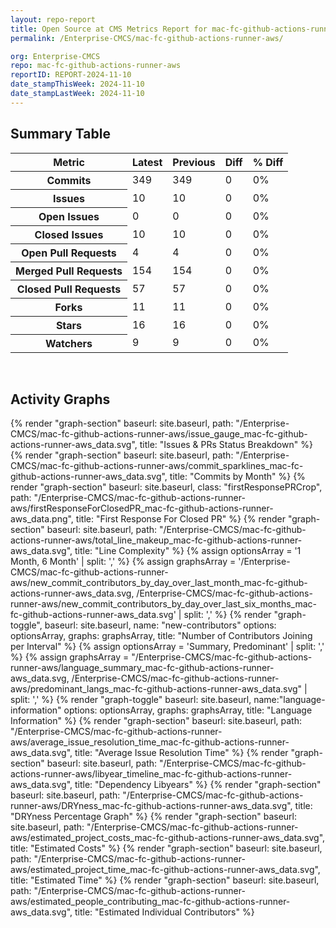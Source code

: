 ```yaml
---
layout: repo-report
title: Open Source at CMS Metrics Report for mac-fc-github-actions-runner-aws | REPORT-2024-11-10
permalink: /Enterprise-CMCS/mac-fc-github-actions-runner-aws/

org: Enterprise-CMCS
repo: mac-fc-github-actions-runner-aws
reportID: REPORT-2024-11-10
date_stampThisWeek: 2024-11-10
date_stampLastWeek: 2024-11-10
---
```

<div class="summary-table">
  <table class="usa-table usa-table--borderless">
    <h2> Summary Table </h2>
    <thead>
      <tr>
        <th scope="col">Metric</th>
        <th scope="col">Latest</th>
        <th scope="col">Previous</th>
        <th scope="col">Diff</th>
        <th scope="col">% Diff</th>
      </tr>
    </thead>
    <tbody>
      <tr>
        <th scope="row">Commits</th>
        <td>349</td>
        <td>349</td>
        <td style="" >0</td>
        <td style="" >0%</td>
      </tr>
      <tr>
        <th scope="row">Issues</th>
        <td>10</td>
        <td>10</td>
        <td style="" >0</td>
        <td style="" >0%</td>
      </tr>
      <tr>
        <th scope="row">Open Issues</th>
        <td>0</td>
        <td>0</td>
        <td style="" >0</td>
        <td style="" >0%</td>
      </tr>
      <tr>
        <th scope="row">Closed Issues</th>
        <td>10</td>
        <td>10</td>
        <td style="" >0</td>
        <td style="" >0%</td>
      </tr>
      <tr>
        <th scope="row">Open Pull Requests</th>
        <td>4</td>
        <td>4</td>
        <td style="" >0</td>
        <td style="" >0%</td>
      </tr>
      <tr>
        <th scope="row">Merged Pull Requests</th>
        <td>154</td>
        <td>154</td>
        <td style="" >0</td>
        <td style="" >0%</td>
      </tr>
      <tr>
        <th scope="row">Closed Pull Requests</th>
        <td>57</td>
        <td>57</td>
        <td style="" >0</td>
        <td style="" >0%</td>
      </tr>
      <tr>
        <th scope="row">Forks</th>
        <td>11</td>
        <td>11</td>
        <td style="" >0</td>
        <td style="" >0%</td>
      </tr>
      <tr>
        <th scope="row">Stars</th>
        <td>16</td>
        <td>16</td>
        <td style="" >0</td>
        <td style="" >0%</td>
      </tr>
      <tr>
        <th scope="row">Watchers</th>
        <td>9</td>
        <td>9</td>
        <td style="" >0</td>
        <td style="" >0%</td>
      </tr>
    </tbody>
  </table>
</div>
<div class="graph-container">
  <br>
  <h2>Activity Graphs</h2>
  <div class="all-graphs">
    <!--- Issues/PRs Status Breakdown Graph -->
    {% render "graph-section"  baseurl: site.baseurl, path: "/Enterprise-CMCS/mac-fc-github-actions-runner-aws/issue_gauge_mac-fc-github-actions-runner-aws_data.svg", title: "Issues & PRs Status Breakdown" %}
    <!--- Contributor Activity Line Graph -->
    {% render "graph-section" baseurl: site.baseurl, path: "/Enterprise-CMCS/mac-fc-github-actions-runner-aws/commit_sparklines_mac-fc-github-actions-runner-aws_data.svg", title: "Commits by Month" %}
    <!--- First Response For Closed PR Scatterplot -->
    {% render "graph-section" baseurl: site.baseurl, class: "firstResponsePRCrop", path: "/Enterprise-CMCS/mac-fc-github-actions-runner-aws/firstResponseForClosedPR_mac-fc-github-actions-runner-aws_data.png", title: "First Response For Closed PR" %}
    <!--- Line Complexity Graphs -->
    {% render "graph-section" baseurl: site.baseurl, path: "/Enterprise-CMCS/mac-fc-github-actions-runner-aws/total_line_makeup_mac-fc-github-actions-runner-aws_data.svg", title: "Line Complexity" %}
    <!--- New Commit Contributors by Day over Last Month and Last 6 Months -->
      {% assign optionsArray = '1 Month, 6 Month' | split: ',' %}
      {% assign graphsArray = '/Enterprise-CMCS/mac-fc-github-actions-runner-aws/new_commit_contributors_by_day_over_last_month_mac-fc-github-actions-runner-aws_data.svg, /Enterprise-CMCS/mac-fc-github-actions-runner-aws/new_commit_contributors_by_day_over_last_six_months_mac-fc-github-actions-runner-aws_data.svg' | split: ',' %}
      {% render "graph-toggle", baseurl: site.baseurl, name: "new-contributors" options: optionsArray, graphs: graphsArray, title: "Number of Contributors Joining per Interval" %}
    <!-- Languages Graphs - Summary + Predominant -->
    {% assign optionsArray = 'Summary, Predominant' | split: ',' %}
    {% assign graphsArray = "/Enterprise-CMCS/mac-fc-github-actions-runner-aws/language_summary_mac-fc-github-actions-runner-aws_data.svg, /Enterprise-CMCS/mac-fc-github-actions-runner-aws/predominant_langs_mac-fc-github-actions-runner-aws_data.svg" | split: ',' %}
    {% render "graph-toggle" baseurl: site.baseurl, name:"language-information" options: optionsArray, graphs: graphsArray, title: "Language Information" %}
    <!-- Average Issue Resolution Time -->
    {% render "graph-section" baseurl: site.baseurl, path: "/Enterprise-CMCS/mac-fc-github-actions-runner-aws/average_issue_resolution_time_mac-fc-github-actions-runner-aws_data.svg", title: "Average Issue Resolution Time" %}
    <!-- Libyear Timeline Graph -->
    {% render "graph-section" baseurl: site.baseurl, path: "/Enterprise-CMCS/mac-fc-github-actions-runner-aws/libyear_timeline_mac-fc-github-actions-runner-aws_data.svg", title: "Dependency Libyears" %}
    <!-- DRYness Percentages Graph -->
    {% render "graph-section" baseurl: site.baseurl, path: "/Enterprise-CMCS/mac-fc-github-actions-runner-aws/DRYness_mac-fc-github-actions-runner-aws_data.svg", title: "DRYness Percentage Graph" %}
    <!-- Cost Estimate Chart -->
    {% render "graph-section" baseurl: site.baseurl, path: "/Enterprise-CMCS/mac-fc-github-actions-runner-aws/estimated_project_costs_mac-fc-github-actions-runner-aws_data.svg", title: "Estimated Costs" %}
     <!-- Time Estimate Chart -->
    {% render "graph-section" baseurl: site.baseurl, path: "/Enterprise-CMCS/mac-fc-github-actions-runner-aws/estimated_project_time_mac-fc-github-actions-runner-aws_data.svg", title: "Estimated Time" %}
    <!-- Contributor Estimate Chart -->
    {% render "graph-section" baseurl: site.baseurl, path: "/Enterprise-CMCS/mac-fc-github-actions-runner-aws/estimated_people_contributing_mac-fc-github-actions-runner-aws_data.svg", title: "Estimated Individual Contributors" %}
</div>
